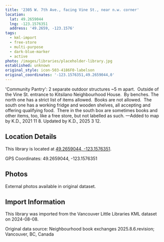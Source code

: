 ```yaml
---
title: '2305 W. 7th Ave., facing Vine St., near n.w. corner'
location:
  lat: 49.2659044
  lng: -123.1576351
  address: '49.2659, -123.1576'
tags:
  - kml-import
  - free-store
  - multi-purpose
  - dark-blue-marker
  - active
photo: /images/libraries/placeholder-library.jpg
established: unknown
original_style: icon-503-4186F0-labelson
original_coordinates: '-123.1576351,49.2659044,0'
---
```

'Community Pantry': 2 separate outdoor structures ~5 m apart.  Outside of the Vine St. entrance to Kitsilano Neighbourhood House.  
By benches.
The north one has a strict list of items allowed.  Books are not allowed.  
The south one has a working fridge and wooden shelves, all accepting and offering qualifying food.  
There in the south box are sometimes books and other items, too, like a free store, but not labelled as such.
—Added to map by K.D., 2021 11 8.
Updated by K.D., 2025 3 12.

## Location Details

This library is located at [49.2659044, -123.1576351](https://www.google.com/maps?q=49.2659044,-123.1576351).

GPS Coordinates: 49.2659044, -123.1576351

## Photos

External photos available in original dataset.

## Import Information

This library was imported from the Vancouver Little Libraries KML dataset on 2024-08-08.

Original data source: Neighbourhood book exchanges 2025.8.6.revision; Vancouver, BC, Canada
